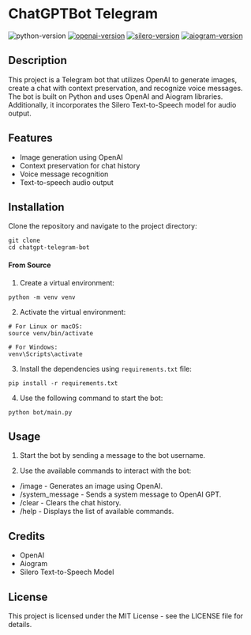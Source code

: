 # ChatGPTBot Telegram
![python-version](https://img.shields.io/badge/python-3.9.7-blue)
[![openai-version](https://img.shields.io/badge/openai-0.27.4-orange.svg)](https://openai.com/)
[![silero-version](https://img.shields.io/badge/silero-0.4.1-orange)](https://silero.ai/)
[![aiogram-version](https://img.shields.io/badge/aiogram-2.25.1-blue)](https://aiogram.dev/)

## Description

This project is a Telegram bot that utilizes OpenAI to generate images, create a chat with context preservation, and recognize voice messages. The bot is built on Python and uses OpenAI and Aiogram libraries. Additionally, it incorporates the Silero Text-to-Speech model for audio output.

## Features

- Image generation using OpenAI
- Context preservation for chat history
- Voice message recognition
- Text-to-speech audio output

## Installation

Clone the repository and navigate to the project directory:

```shell
git clone 
cd chatgpt-telegram-bot
```

#### From Source
1. Create a virtual environment:
```shell
python -m venv venv
```

2. Activate the virtual environment:
```shell
# For Linux or macOS:
source venv/bin/activate

# For Windows:
venv\Scripts\activate
```

3. Install the dependencies using `requirements.txt` file:
```shell
pip install -r requirements.txt
```

4. Use the following command to start the bot:
```
python bot/main.py
```


## Usage

1. Start the bot by sending a message to the bot username.

2. Use the available commands to interact with the bot:

- /image - Generates an image using OpenAI.
- /system_message - Sends a system message to OpenAI GPT.
- /clear - Clears the chat history.
- /help - Displays the list of available commands.


## Credits

- OpenAI
- Aiogram
- Silero Text-to-Speech Model

## License

This project is licensed under the MIT License - see the LICENSE file for details.